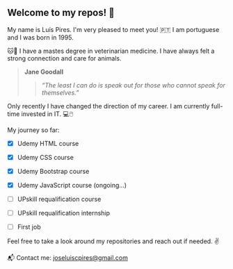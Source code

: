 ## Welcome to my repos! 👐

My name is Luís Pires. I'm very pleased to meet you!
🇵🇹 I am portuguese and I was born in 1995.

🐱🐶 I have a mastes degree in veterinarian medicine. I have always felt a strong connection and care for animals.


> **Jane Goodall**
>
>> *“The least I can do is speak out for those who cannot speak for themselves.”*


Only recently I have changed the direction of my career. 
I am currently full-time invested in IT. 💻🖱️

My journey so far:
- [x] Udemy HTML course
- [x] Udemy CSS course
- [x] Udemy Bootstrap course
- [x] Udemy JavaScript course (ongoing...)
- [ ] UPskill requalification course
- [ ] UPskill requalification internship
- [ ] First job



Feel free to take a look around my repositories and reach out if needed. ✌

📬 Contact me: joseluiscpires@gmail.com

<!--
**Luis-Pires/Luis-Pires** is a ✨ _special_ ✨ repository because its `README.md` (this file) appears on your GitHub profile.

Here are some ideas to get you started:

- 🔭 I’m currently working on ...
- 🌱 I’m currently learning ...
- 👯 I’m looking to collaborate on ...
- 🤔 I’m looking for help with ...
- 💬 Ask me about ...
- 📫 How to reach me: ...
- 😄 Pronouns: ...
- ⚡ Fun fact: ...
-->
